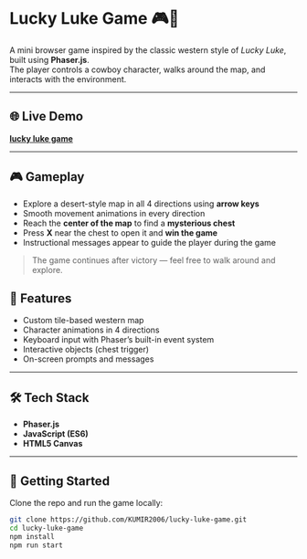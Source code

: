 # Lucky Luke Game 🎮🤠

A mini browser game inspired by the classic western style of *Lucky Luke*, built using **Phaser.js**.  
The player controls a cowboy character, walks around the map, and interacts with the environment.

---

## 🌐 Live Demo

**[lucky luke game](https://kumir2006.github.io/lucky-luke-game/)**


---

## 🎮 Gameplay

- Explore a desert-style map in all 4 directions using **arrow keys**
- Smooth movement animations in every direction
- Reach the **center of the map** to find a **mysterious chest**
- Press **X** near the chest to open it and **win the game**
- Instructional messages appear to guide the player during the game

> The game continues after victory — feel free to walk around and explore.

## 🧠 Features

- Custom tile-based western map
- Character animations in 4 directions
- Keyboard input with Phaser’s built-in event system
- Interactive objects (chest trigger)
- On-screen prompts and messages

---

## 🛠 Tech Stack

- **Phaser.js**
- **JavaScript (ES6)**
- **HTML5 Canvas**

---

## 🚀 Getting Started

Clone the repo and run the game locally:

```bash
git clone https://github.com/KUMIR2006/lucky-luke-game.git
cd lucky-luke-game
npm install
npm run start
